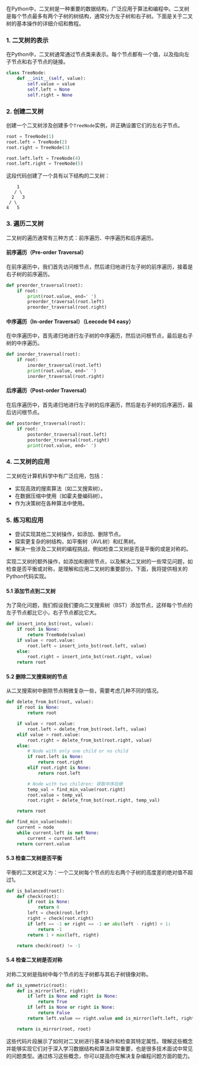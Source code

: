 在Python中，二叉树是一种重要的数据结构，广泛应用于算法和编程中。二叉树是每个节点最多有两个子树的树结构，通常分为左子树和右子树。下面是关于二叉树的基本操作的详细介绍和教程。

### 1. 二叉树的表示

在Python中，二叉树通常通过节点类来表示。每个节点都有一个值，以及指向左子节点和右子节点的链接。

```python
class TreeNode:
    def __init__(self, value):
        self.value = value
        self.left = None
        self.right = None
```

### 2. 创建二叉树

创建一个二叉树涉及创建多个`TreeNode`实例，并正确设置它们的左右子节点。

```python
root = TreeNode(1)
root.left = TreeNode(2)
root.right = TreeNode(3)

root.left.left = TreeNode(4)
root.left.right = TreeNode(5)
```

这段代码创建了一个具有以下结构的二叉树：

```
    1
   / \
  2   3
 / \
4   5
```

### 3. 遍历二叉树

二叉树的遍历通常有三种方式：前序遍历、中序遍历和后序遍历。

#### 前序遍历（Pre-order Traversal）

在前序遍历中，我们首先访问根节点，然后递归地进行左子树的前序遍历，接着是右子树的前序遍历。

```python
def preorder_traversal(root):
    if root:
        print(root.value, end=' ')
        preorder_traversal(root.left)
        preorder_traversal(root.right)
```

#### 中序遍历（In-order Traversal）（Leecode 94 easy）

在中序遍历中，首先递归地进行左子树的中序遍历，然后访问根节点，最后是右子树的中序遍历。

```python
def inorder_traversal(root):
    if root:
        inorder_traversal(root.left)
        print(root.value, end=' ')
        inorder_traversal(root.right)
```

#### 后序遍历（Post-order Traversal）

在后序遍历中，首先递归地进行左子树的后序遍历，然后是右子树的后序遍历，最后访问根节点。

```python
def postorder_traversal(root):
    if root:
        postorder_traversal(root.left)
        postorder_traversal(root.right)
        print(root.value, end=' ')
```

### 4. 二叉树的应用

二叉树在计算机科学中有广泛应用，包括：

- 实现高效的搜索算法（如二叉搜索树）。
- 在数据压缩中使用（如霍夫曼编码树）。
- 作为决策树在各种算法中使用。

### 5. 练习和应用

- 尝试实现其他二叉树操作，如添加、删除节点。
- 探索更复杂的树结构，如平衡树（AVL树）和红黑树。
- 解决一些涉及二叉树的编程挑战，例如检查二叉树是否是平衡的或是对称的。

实现二叉树的额外操作，如添加和删除节点，以及解决二叉树的一些常见问题，如检查是否平衡或对称，是理解和应用二叉树的重要部分。下面，我将提供相关的Python代码实现。

#### 5.1 添加节点到二叉树

为了简化问题，我们假设我们要向二叉搜索树（BST）添加节点，这样每个节点的左子节点都比它小，右子节点都比它大。

```python
def insert_into_bst(root, value):
    if root is None:
        return TreeNode(value)
    if value < root.value:
        root.left = insert_into_bst(root.left, value)
    else:
        root.right = insert_into_bst(root.right, value)
    return root
```

#### 5.2 删除二叉搜索树的节点

从二叉搜索树中删除节点稍微复杂一些，需要考虑几种不同的情况。

```python
def delete_from_bst(root, value):
    if root is None:
        return root

    if value < root.value:
        root.left = delete_from_bst(root.left, value)
    elif value > root.value:
        root.right = delete_from_bst(root.right, value)
    else:
        # Node with only one child or no child
        if root.left is None:
            return root.right
        elif root.right is None:
            return root.left

        # Node with two children: 获取中序后继
        temp_val = find_min_value(root.right)
        root.value = temp_val
        root.right = delete_from_bst(root.right, temp_val)

    return root

def find_min_value(node):
    current = node
    while current.left is not None:
        current = current.left
    return current.value
```

#### 5.3 检查二叉树是否平衡

平衡的二叉树定义为：一个二叉树每个节点的左右两个子树的高度差的绝对值不超过1。

```python
def is_balanced(root):
    def check(root):
        if root is None:
            return 0
        left = check(root.left)
        right = check(root.right)
        if left == -1 or right == -1 or abs(left - right) > 1:
            return -1
        return 1 + max(left, right)

    return check(root) != -1
```

#### 5.4 检查二叉树是否对称

对称二叉树是指树中每个节点的左子树都与其右子树镜像对称。

```python
def is_symmetric(root):
    def is_mirror(left, right):
        if left is None and right is None:
            return True
        if left is None or right is None:
            return False
        return left.value == right.value and is_mirror(left.left, right.right) and is_mirror(left.right, right.left)

    return is_mirror(root, root)
```

这些代码片段展示了如何对二叉树进行基本操作和检查其特定属性。理解这些概念并能够实现它们对于深入学习数据结构和算法非常重要，也是很多技术面试中常见的问题类型。通过练习这些概念，你可以提高你在解决复杂编程问题方面的能力。

